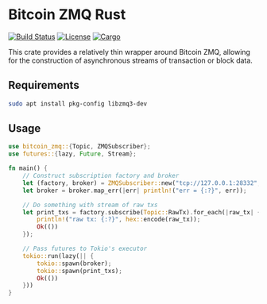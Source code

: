 # Bitcoin ZMQ Rust

[![Build Status](https://travis-ci.org/hlb8122/rust-bitcoin-zmq.svg?branch=master)](https://travis-ci.org/hlb8122/rust-bitcoin-zmq)
[![License](https://img.shields.io/badge/license-MIT-blue.svg)](LICENSE)
[![Cargo](https://img.shields.io/crates/v/bitcoin-zmq.svg)](https://crates.io/crates/bitcoin-zmq)

This crate provides a relatively thin wrapper around Bitcoin ZMQ, allowing for the construction of asynchronous streams of transaction or block data.

## Requirements

```bash
sudo apt install pkg-config libzmq3-dev
```

## Usage

```rust
use bitcoin_zmq::{Topic, ZMQSubscriber};
use futures::{lazy, Future, Stream};

fn main() {
    // Construct subscription factory and broker
    let (factory, broker) = ZMQSubscriber::new("tcp://127.0.0.1:28332", 1024);
    let broker = broker.map_err(|err| println!("err = {:?}", err));

    // Do something with stream of raw txs
    let print_txs = factory.subscribe(Topic::RawTx).for_each(|raw_tx| {
        println!("raw tx: {:?}", hex::encode(raw_tx));
        Ok(())
    });

    // Pass futures to Tokio's executor
    tokio::run(lazy(|| {
        tokio::spawn(broker);
        tokio::spawn(print_txs);
        Ok(())
    }))
}

```
